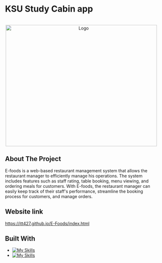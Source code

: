
#  KSU Study Cabin app
<!-- PROJECT LOGO -->
<br />
<div align="center">
  
  <a href="https://github.com/4lena/E-Foods">
    <img src="/images/logooo.png" alt="Logo" width="500" height="400">
  </a>

</div>

<!-- introduction -->
## About The Project

E-foods is a web-based restaurant management system that allows the restaurant manager to efficiently manage his operations. The system includes features such as staff rating, table booking, menu viewing, and ordering meals for customers. With E-foods, the restaurant manager can easily keep track of their staff's performance, streamline the booking process for customers, and manage orders.

## Website link
https://itt427.github.io/E-Foods/index.html

<!-- technology -->
## Built With

* [![My Skills](https://skills.thijs.gg/icons?i=bootstrap,html,css)](https://skills.thijs.gg)
* [![My Skills](https://skills.thijs.gg/icons?i=js,jquery)](https://skills.thijs.gg)
